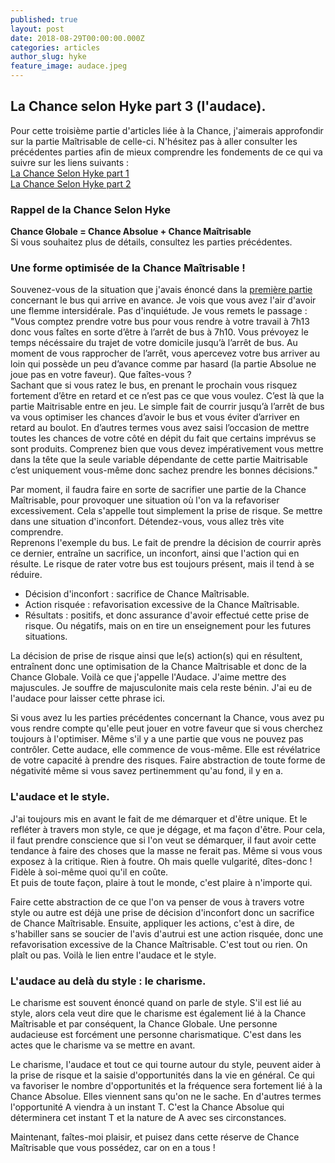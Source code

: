 ```yaml
---
published: true
layout: post
date: 2018-08-29T00:00:00.000Z
categories: articles
author_slug: hyke
feature_image: audace.jpeg
---
```

## La Chance selon Hyke part 3 (l'audace).

Pour cette troisième partie d'articles liée à la Chance, j'aimerais approfondir sur la partie Maîtrisable de celle-ci. N'hésitez pas à aller consulter les précédentes parties afin de mieux comprendre les fondements de ce qui va suivre sur les liens suivants :  
[La Chance Selon Hyke part 1](http://www.crevardstyle.com/La-Chance-Selon-Hyke)  
[La Chance Selon Hyke part 2](http://www.crevardstyle.com/La-Chance-Selon-Hyke-part-2)  

### Rappel de la Chance Selon Hyke

**Chance Globale = Chance Absolue + Chance Maîtrisable**  
Si vous souhaitez plus de détails, consultez les parties précédentes.

### Une forme optimisée de la Chance Maîtrisable !

Souvenez-vous de la situation que j'avais énoncé dans la [première partie](http://www.crevardstyle.com/La-Chance-Selon-Hyke) concernant le bus qui arrive en avance. Je vois que vous avez l'air d'avoir une flemme intersidérale. Pas d'inquiétude. Je vous remets le passage :  
"Vous comptez prendre votre bus pour vous rendre à votre travail à 7h13 donc vous faîtes en sorte d’être à l’arrêt de bus à 7h10. Vous prévoyez le temps nécéssaire du trajet de votre domicile jusqu’à l’arrêt de bus. Au moment de vous rapprocher de l’arrêt, vous apercevez votre bus arriver au loin qui possède un peu d’avance comme par hasard (la partie Absolue ne joue pas en votre faveur). Que faîtes-vous ?  
Sachant que si vous ratez le bus, en prenant le prochain vous risquez fortement d’être en retard et ce n’est pas ce que vous voulez. C’est là que la partie Maitrisable entre en jeu. Le simple fait de courrir jusqu’à l’arrêt de bus va vous optimiser les chances d’avoir le bus et vous éviter d’arriver en retard au boulot. En d’autres termes vous avez saisi l’occasion de mettre toutes les chances de votre côté en dépit du fait que certains imprévus se sont produits. Comprenez bien que vous devez impérativement vous mettre dans la tête que la seule variable dépendante de cette partie Maitrisable c’est uniquement vous-même donc sachez prendre les bonnes décisions."

Par moment, il faudra faire en sorte de sacrifier une partie de la Chance Maîtrisable, pour provoquer une situation où l'on va la refavoriser excessivement. Cela s'appelle tout simplement la prise de risque. Se mettre dans une situation d'inconfort. Détendez-vous, vous allez très vite comprendre.  
Reprenons l'exemple du bus. Le fait de prendre la décision de courrir après ce dernier, entraîne un sacrifice, un inconfort, ainsi que l'action qui en résulte. Le risque de rater votre bus est toujours présent, mais il tend à se réduire.  
* Décision d'inconfort : sacrifice de Chance Maîtrisable.
* Action risquée : refavorisation excessive de la Chance Maîtrisable.
* Résultats : positifs, et donc assurance d'avoir effectué cette prise de risque. Ou négatifs, mais on en tire un enseignement pour les futures situations.  

La décision de prise de risque ainsi que le(s) action(s) qui en résultent, entraînent donc une optimisation de la Chance Maîtrisable et donc de la Chance Globale. Voilà ce que j'appelle l'Audace. J'aime mettre des majuscules. Je souffre de majusculonite mais cela reste bénin. J'ai eu de l'audace pour laisser cette phrase ici.

Si vous avez lu les parties précédentes concernant la Chance, vous avez pu vous rendre compte qu'elle peut jouer en votre faveur que si vous cherchez toujours à l'optimiser. Même s'il y a une partie que vous ne pouvez pas contrôler.  Cette audace, elle commence de vous-même. Elle est révélatrice de votre capacité à prendre des risques. Faire abstraction de toute forme de négativité même si vous savez pertinemment qu'au fond, il y en a.

### L'audace et le style.

J'ai toujours mis en avant le fait de me démarquer et d'être unique. Et le refléter à travers mon style, ce que je dégage, et ma façon d'être. Pour cela, il faut prendre conscience que si l'on veut se démarquer, il faut avoir cette tendance à faire des choses que la masse ne ferait pas. Même si vous vous exposez à la critique. Rien à foutre. Oh mais quelle vulgarité, dîtes-donc ! Fidèle à soi-même quoi qu'il en coûte.  
Et puis de toute façon, plaire à tout le monde, c'est plaire à n'importe qui.  

Faire cette abstraction de ce que l'on va penser de vous à travers votre style ou autre est déjà une prise de décision d'inconfort donc un sacrifice de Chance Maîtrisable. Ensuite, appliquer les actions, c'est à dire, de s'habiller sans se soucier de l'avis d'autrui est une action risquée, donc une refavorisation excessive de la Chance Maîtrisable. C'est tout ou rien. On plaît ou pas. Voilà le lien entre l'audace et le style.

### L'audace au delà du style : le charisme.

Le charisme est souvent énoncé quand on parle de style. S'il est lié au style, alors cela veut dire que le charisme est également lié à la Chance Maîtrisable et par conséquent, la Chance Globale. Une personne audacieuse est forcément une personne charismatique. C'est dans les actes que le charisme va se mettre en avant.

Le charisme, l'audace et tout ce qui tourne autour du style, peuvent aider à la prise de risque et la saisie d'opportunités dans la vie en général. Ce qui va favoriser le nombre d'opportunités et la fréquence sera fortement lié à la Chance Absolue. Elles viennent sans qu'on ne le sache. En d'autres termes l'opportunité A viendra à un instant T. C'est la Chance Absolue qui déterminera cet instant T et la nature de A avec ses circonstances. 

Maintenant, faîtes-moi plaisir, et puisez dans cette réserve de Chance Maîtrisable que vous possédez, car on en a tous !